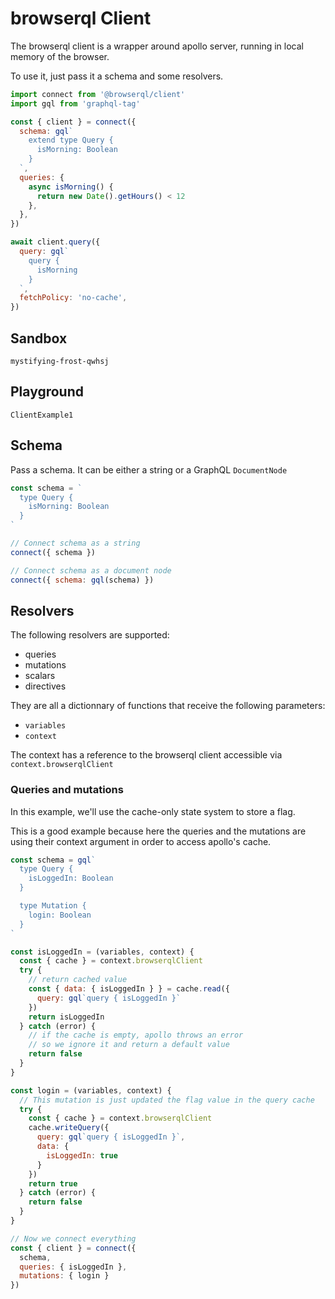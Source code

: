# browserql Client

The browserql client is a wrapper around apollo server, running in local memory of the browser.

To use it, just pass it a schema and some resolvers.

```js
import connect from '@browserql/client'
import gql from 'graphql-tag'

const { client } = connect({
  schema: gql`
    extend type Query {
      isMorning: Boolean
    }
  `,
  queries: {
    async isMorning() {
      return new Date().getHours() < 12
    },
  },
})

await client.query({
  query: gql`
    query {
      isMorning
    }
  `,
  fetchPolicy: 'no-cache',
})
```

## Sandbox

```sandbox
mystifying-frost-qwhsj
```

## Playground

```snapshot
ClientExample1
```

## Schema

Pass a schema. It can be either a string or a GraphQL `DocumentNode`

```javascript
const schema = `
  type Query {
    isMorning: Boolean
  }
`

// Connect schema as a string
connect({ schema })

// Connect schema as a document node
connect({ schema: gql(schema) })
```

## Resolvers

The following resolvers are supported:

- queries
- mutations
- scalars
- directives

They are all a dictionnary of functions that receive the following parameters:

- `variables`
- `context`

The context has a reference to the browserql client accessible via `context.browserqlClient`

### Queries and mutations

In this example, we'll use the cache-only state system to store a flag.

This is a good example because here the queries and the mutations are using their context argument in order to access apollo's cache.

```javascript
const schema = gql`
  type Query {
    isLoggedIn: Boolean
  }

  type Mutation {
    login: Boolean
  }
`

const isLoggedIn = (variables, context) {
  const { cache } = context.browserqlClient
  try {
    // return cached value
    const { data: { isLoggedIn } } = cache.read({
      query: gql`query { isLoggedIn }`
    })
    return isLoggedIn
  } catch (error) {
    // if the cache is empty, apollo throws an error
    // so we ignore it and return a default value
    return false
  }
}

const login = (variables, context) {
  // This mutation is just updated the flag value in the query cache
  try {
    const { cache } = context.browserqlClient
    cache.writeQuery({
      query: gql`query { isLoggedIn }`,
      data: {
        isLoggedIn: true
      }
    })
    return true
  } catch (error) {
    return false
  }
}

// Now we connect everything
const { client } = connect({
  schema,
  queries: { isLoggedIn },
  mutations: { login }
})

```
